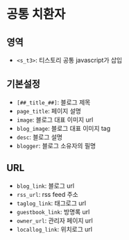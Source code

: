 # 공통 치환자

## 영역
- `<s_t3>`: 티스토리 공통 javascript가 삽입

## 기본설정
- `[##_title_##]`: 블로그 제목
- `page_title`: 페이지 설명
- `image`: 블로그 대표 이미지 url
- `blog_image`: 블로그 대표 이미지 tag
- `desc`: 블로그 설명
- `blogger`: 블로그 소유자의 필명

## URL
- `blog_link`: 블로그 url
- `rss_url`: rss feed 주소
- `taglog_link`: 태그로그 url
- `guestbook_link`: 방명록 url
- `owner_url`: 관리자 페이지 url
- `locallog_link`: 위치로그 url
